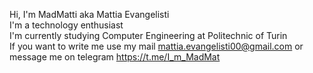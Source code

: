Hi, I'm MadMatti aka Mattia Evangelisti<br/>
I'm a technology enthusiast<br/>
I'm currently studying Computer Engineering at Politechnic of Turin<br/>
If you want to write me use my mail mattia.evangelisti00@gmail.com or message me on telegram https://t.me/I_m_MadMat
